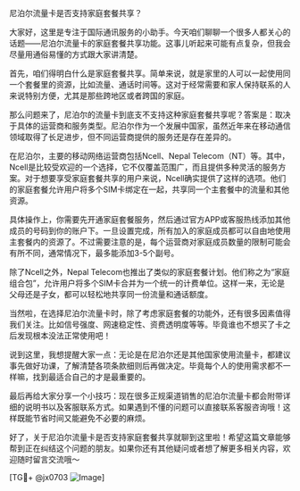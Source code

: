 尼泊尔流量卡是否支持家庭套餐共享？

大家好，这里是专注于国际通讯服务的小助手。今天咱们聊聊一个很多人都关心的话题——尼泊尔流量卡的家庭套餐共享功能。这事儿听起来可能有点复杂，但我会尽量用通俗易懂的方式跟大家讲清楚。

首先，咱们得明白什么是家庭套餐共享。简单来说，就是家里的人可以一起使用同一个套餐里的资源，比如流量、通话时间等。这对于经常需要和家人保持联系的人来说特别方便，尤其是那些跨地区或者跨国的家庭。

那么问题来了，尼泊尔的流量卡到底支不支持这种家庭套餐共享呢？答案是：取决于具体的运营商和服务类型。尼泊尔作为一个发展中国家，虽然近年来在移动通信领域取得了长足进步，但不同运营商提供的服务还是存在差异的。

在尼泊尔，主要的移动网络运营商包括Ncell、Nepal Telecom（NT）等。其中，Ncell是比较受欢迎的一个选择，它不仅覆盖范围广，而且提供多种灵活的服务方案。对于想要享受家庭套餐共享的用户来说，Ncell确实提供了这样的选项。他们的家庭套餐允许用户将多个SIM卡绑定在一起，共享同一个主套餐中的流量和其他资源。

具体操作上，你需要先开通家庭套餐服务，然后通过官方APP或客服热线添加其他成员的号码到你的账户下。一旦设置完成，所有加入的家庭成员都可以自由地使用主套餐内的资源了。不过需要注意的是，每个运营商对家庭成员数量的限制可能会有所不同，通常情况下，最多能添加3-5个副号。

除了Ncell之外，Nepal Telecom也推出了类似的家庭套餐计划。他们称之为“家庭组合包”，允许用户将多个SIM卡合并为一个统一的计费单位。这样一来，无论是父母还是子女，都可以轻松地共享同一份流量和通话额度。

当然啦，在选择尼泊尔流量卡时，除了考虑家庭套餐的功能外，还有很多因素值得我们关注。比如信号强度、网速稳定性、资费透明度等等。毕竟谁也不想买了卡之后发现根本没法正常使用吧！

说到这里，我想提醒大家一点：无论是在尼泊尔还是其他国家使用流量卡，都建议事先做好功课，了解清楚各项条款细则后再做决定。毕竟每个人的使用需求都不一样嘛，找到最适合自己的才是最重要的。

最后再给大家分享一个小技巧：现在很多正规渠道销售的尼泊尔流量卡都会附带详细的说明书以及客服联系方式。如果遇到不懂的问题可以直接联系客服咨询哦！这样既能节省时间又能避免不必要的麻烦。

好了，关于尼泊尔流量卡是否支持家庭套餐共享就聊到这里啦！希望这篇文章能够帮到正在纠结这个问题的朋友。如果你还有其他疑问或者想了解更多相关内容，欢迎随时留言交流哦～

[TG💪+ @jx0703 ![Image](https://github.com/user-attachments/assets/dbca1d08-cadb-493c-b0ec-ad6f7a83f270)]